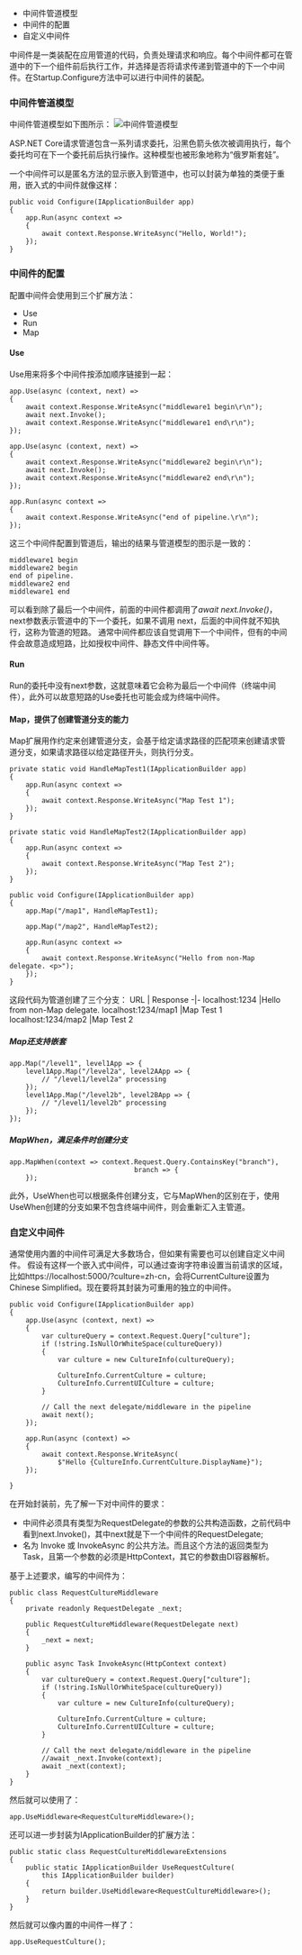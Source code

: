 
- 中间件管道模型
- 中间件的配置
- 自定义中间件


中间件是一类装配在应用管道的代码，负责处理请求和响应。每个中间件都可在管道中的下一个组件前后执行工作，并选择是否将请求传递到管道中的下一个中间件。在Startup.Configure方法中可以进行中间件的装配。

### 中间件管道模型
中间件管道模型如下图所示：
![中间件管道模型](https://docs.microsoft.com/zh-cn/aspnet/core/fundamentals/middleware/index/_static/request-delegate-pipeline.png?view=aspnetcore-3.1)

ASP.NET Core请求管道包含一系列请求委托，沿黑色箭头依次被调用执行，每个委托均可在下一个委托前后执行操作。这种模型也被形象地称为“俄罗斯套娃”。

一个中间件可以是匿名方法的显示嵌入到管道中，也可以封装为单独的类便于重用，嵌入式的中间件就像这样：
```
public void Configure(IApplicationBuilder app)
{
	app.Run(async context =>
	{
		await context.Response.WriteAsync("Hello, World!");
	});
}
```

### 中间件的配置
配置中间件会使用到三个扩展方法：
- Use
- Run
- Map

#### Use
Use用来将多个中间件按添加顺序链接到一起：
```
app.Use(async (context, next) =>
{
	await context.Response.WriteAsync("middleware1 begin\r\n");
	await next.Invoke();
	await context.Response.WriteAsync("middleware1 end\r\n");
});

app.Use(async (context, next) =>
{
	await context.Response.WriteAsync("middleware2 begin\r\n");
	await next.Invoke();
	await context.Response.WriteAsync("middleware2 end\r\n");
});

app.Run(async context =>
{
	await context.Response.WriteAsync("end of pipeline.\r\n");
});
```
这三个中间件配置到管道后，输出的结果与管道模型的图示是一致的：
```
middleware1 begin
middleware2 begin
end of pipeline.
middleware2 end
middleware1 end
```

可以看到除了最后一个中间件，前面的中间件都调用了*await next.Invoke()*，next参数表示管道中的下一个委托，如果不调用 next，后面的中间件就不知执行，这称为管道的短路。
通常中间件都应该自觉调用下一个中间件，但有的中间件会故意造成短路，比如授权中间件、静态文件中间件等。

#### Run
Run的委托中没有next参数，这就意味着它会称为最后一个中间件（终端中间件），此外可以故意短路的Use委托也可能会成为终端中间件。

#### Map，提供了创建管道分支的能力
Map扩展用作约定来创建管道分支，会基于给定请求路径的匹配项来创建请求管道分支，如果请求路径以给定路径开头，则执行分支。
```
private static void HandleMapTest1(IApplicationBuilder app)
{
	app.Run(async context =>
	{
		await context.Response.WriteAsync("Map Test 1");
	});
}

private static void HandleMapTest2(IApplicationBuilder app)
{
	app.Run(async context =>
	{
		await context.Response.WriteAsync("Map Test 2");
	});
}

public void Configure(IApplicationBuilder app)
{
	app.Map("/map1", HandleMapTest1);

	app.Map("/map2", HandleMapTest2);

	app.Run(async context =>
	{
		await context.Response.WriteAsync("Hello from non-Map delegate. <p>");
	});
}
```
这段代码为管道创建了三个分支：
URL | Response
-|-
localhost:1234	|Hello from non-Map delegate.
localhost:1234/map1	|Map Test 1
localhost:1234/map2	|Map Test 2

##### Map还支持嵌套
```
app.Map("/level1", level1App => {
    level1App.Map("/level2a", level2AApp => {
        // "/level1/level2a" processing
    });
    level1App.Map("/level2b", level2BApp => {
        // "/level1/level2b" processing
    });
});
```

##### MapWhen，满足条件时创建分支
```
app.MapWhen(context => context.Request.Query.ContainsKey("branch"),
                               branch => {
    });
```

此外，UseWhen也可以根据条件创建分支，它与MapWhen的区别在于，使用UseWhen创建的分支如果不包含终端中间件，则会重新汇入主管道。

### 自定义中间件
通常使用内置的中间件可满足大多数场合，但如果有需要也可以创建自定义中间件。
假设有这样一个嵌入式中间件，可以通过查询字符串设置当前请求的区域，比如https://localhost:5000/?culture=zh-cn，会将CurrentCulture设置为Chinese Simplified。现在要将其封装为可重用的独立的中间件。
```
public void Configure(IApplicationBuilder app)
{
	app.Use(async (context, next) =>
	{
		var cultureQuery = context.Request.Query["culture"];
		if (!string.IsNullOrWhiteSpace(cultureQuery))
		{
			var culture = new CultureInfo(cultureQuery);

			CultureInfo.CurrentCulture = culture;
			CultureInfo.CurrentUICulture = culture;
		}

		// Call the next delegate/middleware in the pipeline
		await next();
	});

	app.Run(async (context) =>
	{
		await context.Response.WriteAsync(
			$"Hello {CultureInfo.CurrentCulture.DisplayName}");
	});

}
```

在开始封装前，先了解一下对中间件的要求：
- 中间件必须具有类型为RequestDelegate的参数的公共构造函数，之前代码中看到next.Invoke()，其中next就是下一个中间件的RequestDelegate;
- 名为 Invoke 或 InvokeAsync 的公共方法。而且这个方法的返回类型为Task，且第一个参数的必须是HttpContext，其它的参数由DI容器解析。

基于上述要求，编写的中间件为：
```
public class RequestCultureMiddleware
{
    private readonly RequestDelegate _next;

    public RequestCultureMiddleware(RequestDelegate next)
    {
        _next = next;
    }

    public async Task InvokeAsync(HttpContext context)
    {
        var cultureQuery = context.Request.Query["culture"];
        if (!string.IsNullOrWhiteSpace(cultureQuery))
        {
            var culture = new CultureInfo(cultureQuery);

            CultureInfo.CurrentCulture = culture;
            CultureInfo.CurrentUICulture = culture;
        }

        // Call the next delegate/middleware in the pipeline
        //await _next.Invoke(context);
        await _next(context);
    }
}
```

然后就可以使用了：
```
app.UseMiddleware<RequestCultureMiddleware>();
```

还可以进一步封装为IApplicationBuilder的扩展方法：
```
public static class RequestCultureMiddlewareExtensions
{
    public static IApplicationBuilder UseRequestCulture(
        this IApplicationBuilder builder)
    {
        return builder.UseMiddleware<RequestCultureMiddleware>();
    }
}
```
然后就可以像内置的中间件一样了：
```
app.UseRequestCulture();
```



	
	